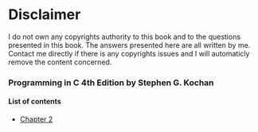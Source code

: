 # Disclaimer

I do not own any copyrights authority to this book and to the questions presented in this book. The answers presented here are all written by me. Contact me directly if there is any copyrights issues and I will automaticly remove the content concerned. 

### Programming in C 4th Edition by Stephen G. Kochan

#### List of contents

* [Chapter 2](https://github.com/j0mma/programming-languages/tree/main/C/book-answers/programming-in-c/chap2)





